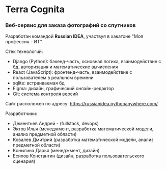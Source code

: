 # Terra Cognita
### Веб-сервис для заказа фотографий со спутников
<p>Разработан командой <b>Russian IDEA</b>, участвуя в хакатоне "Моя профессия - ИТ"</p>
<p>Стек технологий:</p>
<ul>
    <li>Django (Python): бэкенд-часть, основная логика, взаимодействие с бд, авторизация и математические вычисления</li>
    <li>React (JavaScript): фронтенд-часть, взаимодействие с пользователем в реальном времени</li>
    <li>sqlite: встраиваемая бд</li>
    <li>Figma: дизайн, графический онлайн-редактор</li>
    <li>Git: система контроля версий</li>
</ul>
<p>Сайт расположен по адресу: <a href="https://russianidea.pythonanywhere.com/">https://russianidea.pythonanywhere.com/</a></p>
<p>Разработчики:</p>
<ul>
    <li>Дементьев Андрей - (fullstack, devops)</li>
    <li>Эктов Илья (менеджмент, разработка математической модели, анализ предметной области)</li>
    <li>Ковалев Дмитрий (разработка математической модели, анализ предметной области)</li>
    <li>Коныгина Дарья (менеджмент, дизайн)</li>
    <li>Есипов Константин (дизайн, разработка пользовательского сценария)</li>
</ul>